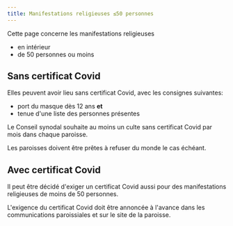 ```yaml
---
title: Manifestations religieuses ≤50 personnes
---
```


Cette page concerne les manifestations religieuses

- en intérieur
- de 50 personnes ou moins

## Sans certificat Covid

Elles peuvent avoir lieu sans certificat Covid, avec les consignes suivantes:

- port du masque dès 12 ans **et**
- tenue d'une liste des personnes présentes

Le Conseil synodal souhaite au moins un culte sans certificat Covid par mois dans chaque paroisse.

Les paroisses doivent être prêtes à refuser du monde le cas échéant.

## Avec certificat Covid

Il peut être décidé d'exiger un certificat Covid aussi pour des manifestations religieuses de moins de 50 personnes.

L'exigence du certificat Covid doit être annoncée à l'avance dans les communications paroissiales et sur le site de la paroisse.